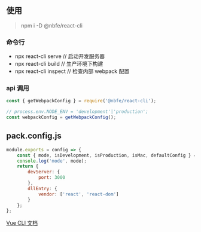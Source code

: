 ## 使用

> npm i -D @nbfe/react-cli

### 命令行

-   npx react-cli serve // 启动开发服务器
-   npx react-cli build // 生产环境下构建
-   npx react-cli inspect // 检查内部 webpack 配置

### api 调用

```js
const { getWebpackConfig } = require('@nbfe/react-cli');

// process.env.NODE_ENV = 'development'|'production';
const webpackConfig = getWebpackConfig();
```

## pack.config.js

```js
module.exports = config => {
    const { mode, isDevelopment, isProduction, isMac, defaultConfig } = config;
    console.log('mode', mode);
    return {
        devServer: {
            port: 3000
        },
        dllEntry: {
            vendor: ['react', 'react-dom']
        }
    };
};
```


[Vue CLI 文档](https://cli.vuejs.org/zh/guide/)
